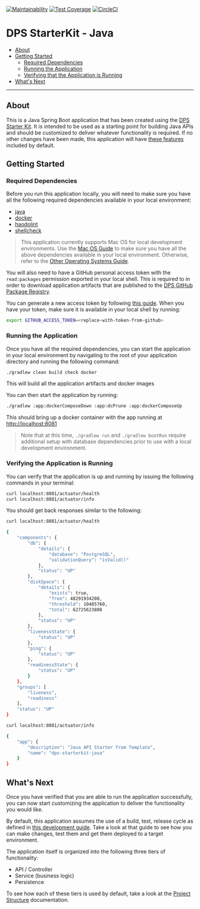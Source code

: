 [![Maintainability](https://api.codeclimate.com/v1/badges/FIXME_TOKEN/maintainability)](https://codeclimate.com/repos/FIXME_TOKEN/maintainability)
[![Test Coverage](https://api.codeclimate.com/v1/badges/FIXME_TOKEN/test_coverage)](https://codeclimate.com/repos/FIXME_TOKEN/test_coverage)
[![CircleCI](https://circleci.com/gh/ThoughtWorks-DPS/dps-multi-modules-starterkit-java.svg?style=shield&circle-token=FIXME_TOKEN)](https://app.circleci.com/pipelines/github/ThoughtWorks-DPS/dps-multi-modules-starterkit-java?branch=master)

# DPS StarterKit - Java

- [About](#about)
- [Getting Started](#getting-started)
    - [Required Dependencies](#required-dependencies)
    - [Running the Application](#running-the-application)
    - [Verifying that the Application is Running](#verifying-the-application-is-running)
- [What's Next](#whats-next)

---

## About

This is a Java Spring Boot application that has been created using the [DPS Starter Kit][1].
It is intended to be used as a starting point for building Java APIs and should be customized to deliver whatever functionality is required.
If no other changes have been made, this application will have [these features][2] included by default.

## Getting Started

### Required Dependencies

Before you run this application locally, you will need to make sure you have all the following required dependencies available in your local environment:

- [java][6]
- [docker][7]
- [haodolint][8]
- [shellcheck][9]

>This application currently supports Mac OS for local development environments.
> Use the [Mac OS Guide][4] to make sure you have all the above dependencies available in your local environment.
> Otherwise, refer to the [Other Operating Systems Guide][5].

You will also need to have a GitHub personal access token with the `read:packages` permission exported in your local shell.
This is required to in order to download application artifacts that are published to the [DPS GitHub Package Registry][10].

You can generate a new access token by following [this guide][11].
When you have your token, make sure it is available in your local shell by running:

```bash
export GITHUB_ACCESS_TOKEN=<replace-with-token-from-github>
```

### Running the Application

Once you have all the required dependencies, you can start the application in your local environment by navigating to the root of your application directory and running the following command:

```bash
./gradlew clean build check docker
```

This will build all the application artifacts and docker images

You can then start the application by running:

```bash
./gradlew :app:dockerComposeDown :app:dcPrune :app:dockerComposeUp
```

This should bring up a docker container with the app running at [http://localhost:8081](http://localhost:8081)

> Note that at this time, `./gradlew run` and `./gradlew bootRun` require additional setup with database dependencies prior to use with a local development environment.

### Verifying the Application is Running

You can verify that the application is up and running by issuing the following commands in your terminal:

```bash
curl localhost:8081/actuator/health
curl localhost:8081/actuator/info
```

You should get back responses similar to the following:

```bash
curl localhost:8081/actuator/health

{
    "components": {
        "db": {
            "details": {
                "database": "PostgreSQL",
                "validationQuery": "isValid()"
            },
            "status": "UP"
        },
        "diskSpace": {
            "details": {
                "exists": true,
                "free": 48291934208,
                "threshold": 10485760,
                "total": 62725623808
            },
            "status": "UP"
        },
        "livenessState": {
            "status": "UP"
        },
        "ping": {
            "status": "UP"
        },
        "readinessState": {
            "status": "UP"
        }
    },
    "groups": [
        "liveness",
        "readiness"
    ],
    "status": "UP"
}
```

```bash
curl localhost:8081/actuator/info

{
    "app": {
        "description": "Java API Starter from Template",
        "name": "dps-starterkit-java"
    }
}
```

## What's Next

Once you have verified that you are able to run the application successfully, you can now start customizing the application to deliver the functionality you would like.

By default, this application assumes the use of a build, test, release cycle as defined in [this development guide][12].
Take a look at that guide to see how you can make changes, test them and get them deployed to a target environment.

The application itself is organized into the following three tiers of functionality:

- API / Controller
- Service (business logic)
- Persistence

To see how each of these tiers is used by default, take a look at the [Project Structure][13] documentation.

[1]: https://github.com/thoughtworks-dps/dps-starterkit-java
[2]: https://github.com/thoughtworks-dps/dps-starterkit-java#features
[4]: https://github.com/thoughtworks-dps/dps-starterkit-java/blob/main/docs/developing-on-mac.md
[5]: https://github.com/thoughtworks-dps/dps-starterkit-java/blob/main/docs/developing-on-other-os.md
[6]: https://www.oracle.com/java/technologies/javase-jdk16-downloads.html
[7]: https://docs.docker.com/get-docker/
[8]: https://github.com/hadolint/hadolint#install
[9]: https://github.com/koalaman/shellcheck#readme
[10]: https://github.com/orgs/thoughtworks-dps/packages
[11]: https://docs.github.com/en/github/authenticating-to-github/keeping-your-account-and-data-secure/creating-a-personal-access-token
[12]: https://github.com/thoughtworks-dps/dps-starterkit-java/blob/main/docs/development-guid.md
[13]: https://github.com/thoughtworks-dps/dps-starterkit-java/blob/main/docs/project-structure.md
